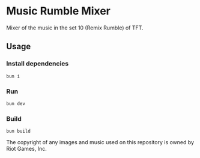 # Music Rumble Mixer

Mixer of the music in the set 10 (Remix Rumble) of TFT.

## Usage

### Install dependencies
```
bun i
```

### Run
```
bun dev
```

### Build
```
bun build
```

The copyright of any images and music used on this repository is owned by Riot Games, Inc.